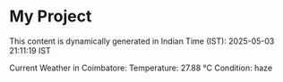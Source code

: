 # My Project

This content is dynamically generated in Indian Time (IST): 2025-05-03 21:11:19 IST


Current Weather in Coimbatore:
Temperature: 27.88 °C
Condition: haze
